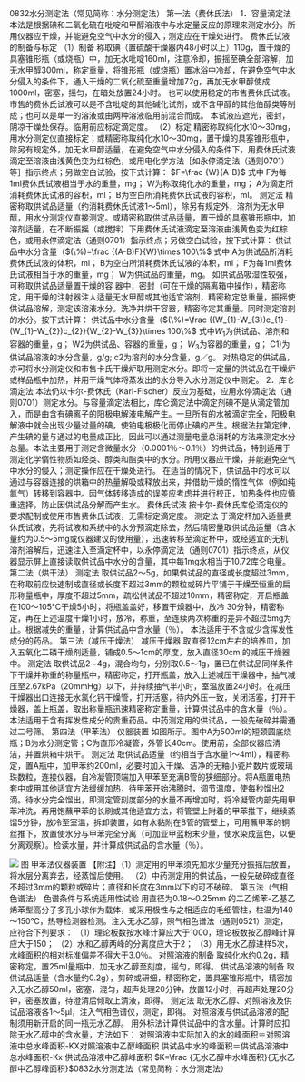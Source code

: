 0832水分测定法（常见简称：水分测定法）
第一法（费休氏法）
1．容量滴定法
本法是根据碘和二氧化硫在吡啶和甲醇溶液中与水定量反应的原理来测定水分。所用仪器应干燥，并能避免空气中水分的侵入；测定应在干燥处进行。
费休氏试液的制备与标定
（1）制备 称取碘（置硫酸干燥器内48小时以上）110g，置干燥的具塞锥形瓶（或烧瓶）中，加无水吡啶160ml，注意冷却，振摇至碘全部溶解，加无水甲醇300ml，称定重量，将锥形瓶（或烧瓶）置冰浴中冷却，在避免空气中水分侵入的条件下，通入干燥的二氧化硫至重量增加72g，再加无水甲醇使成1000ml，密塞，摇匀，在暗处放置24小时。
也可以使用稳定的市售费休氏试液。市售的费休氏试液可以是不含吡啶的其他碱化试剂，或不含甲醇的其他伯醇类等制成；也可以是单一的溶液或由两种溶液临用前混合而成。
本试液应遮光，密封，阴凉干燥处保存。临用前应标定滴定度。
（2）标定 精密称取纯化水10～30mg，用水分测定仪直接标定；或精密称取纯化水10～30mg，置干燥的具塞锥形瓶中，除另有规定外，加无水甲醇适量，在避免空气中水分侵入的条件下，用费休氏试液滴定至溶液由浅黄色变为红棕色，或用电化学方法［如永停滴定法（通则0701）等］指示终点；另做空白试验，按下式计算：
$F=\frac {W}{A-B}$
式中 F为每1ml费休氏试液相当于水的重量，mg；
W为称取纯化水的重量，mg；
A为滴定所消耗费休氏试液的容积，ml；
B为空白所消耗费休氏试液的容积，ml。
测定法 精密称取供试品适量（约消耗费休氏试液1～5ml），除另有规定外，溶剂为无水甲醇，用水分测定仪直接测定。或精密称取供试品适量，置干燥的具塞锥形瓶中，加溶剂适量，在不断振摇（或搅拌）下用费休氏试液滴定至溶液由浅黄色变为红棕色，或用永停滴定法（通则0701）指示终点；另做空白试验，按下式计算：
供试品中水分含量（$(\%)=\frac {(A-B)F}{W}\times 100\%$
式中 A为供试品所消耗费休氏试液的体积，ml；
B为空白所消耗费休氏试液的体积，ml；
F为每1ml费休氏试液相当于水的重量，mg；
W为供试品的重量，mg。
如供试品吸湿性较强，可称取供试品适量置干燥的容
器中，密封（可在干燥的隔离箱中操作），精密称定，用干燥的注射器注人适量无水甲醇或其他适宜溶剂，精密称定总重量，振摇使供试品溶解，测定该溶液水分。洗净并烘干容器，精密称定其重量。同时测定溶剂的水分。按下式计算：
供试品中水分含量（$(\%)=\frac {(W_{1}-W_{3})c_{1}-(W_{1}-W_{2})c_{2}}{W_{2}-W_{3}}\times 100\%$
式中$W_{1}$为供试品、溶剂和容器的重量，g；
W2为供试品、容器的重量，g；
$W_{3}$为容器的重量，g；
C1)为供试品溶液的水分含量，g/g;
c2为溶剂的水分含量，g／g。
对热稳定的供试品，亦可将水分测定仪和市售卡氏干燥炉联用测定水分。即将一定量的供试品在干燥炉或样品瓶中加热，并用干燥气体将蒸发出的水分导入水分测定仪中测定。
2．库仑滴定法
本法仍以卡尔-费休氏（Karl-Fischer）反应为基础，应用永停滴定法（通则0701）测定水分。与容量滴定法相比，库仑滴定法中滴定剂碘不是从滴定管加入，而是由含有碘离子的阳极电解液电解产生。一旦所有的水被滴定完全，阳极电解液中就会出现少量过量的碘，使铂电极极化而停止碘的产生。根据法拉第定律，产生碘的量与通过的电量成正比，因此可以通过测量电量总消耗的方法来测定水分总量。本法主要用于测定含微量水分（0.0001％～0.1％）的供试品，特别适用于测定化学惰性物质如烃类、醇类和酯类中的水分。所用仪器应干燥，并能避免空气中水分的侵入；测定操作应在干燥处进行。
在适当的情况下，供试品中的水可以通过与容器连接的烘箱中的热量解吸或释放出来，并借助干燥的惰性气体（例如纯氮气）转移到容器中。因气体转移造成的误差应考虑并进行校正，加热条件也应慎重选择，防止因供试品分解而产生水。
费休氏试液 按卡尔-费休氏库伦滴定仪的要求配制或使用市售费休氏试液，无需标定滴定度。
测定法 于滴定杯加入适量费休氏试液，先将试液和系统中的水分预滴定除去，然后精密量取供试品适量（含水量约为0.5～5mg或仪器建议的使用量），迅速转移至滴定杯中，或经适宜的无机溶剂溶解后，迅速注入至滴定杯中，以永停滴定法（通则0701）指示终点，从仪器显示屏上直接读取供试品中水分的含量，其中每1mg水相当于10.72库仑电量。
第二法（烘干法）
测定法 取供试品2～5g，如果供试品的直径或长度超过3mm，在称取前应快速制成直径或长度不超过3mm的颗粒或碎片平铺于干燥至恒重的扁形称量瓶中，厚度不超过5mm，疏松供试品不超过10mm，精密称定，开启瓶盖在100～105℃干燥5小时，将瓶盖盖好，移置干燥器中，放冷
30分钟，精密称定，再在上述温度干燥1小时，放冷，称重，至连续两次称重的差异不超过5mg为止。根据减失的重量，计算供试品中含水量（％）。
本法适用于不含或少含挥发性成分的药品。
第三法（减压干燥法）
减压干燥器 取直径12cm左右的培养皿，加入五氧化二磷干燥剂适量，铺成0.5～1cm的厚度，放入直径30cm 的减压干燥器中。
测定法 取供试品2∼4g，混合均匀，分别取0.5～1g，置已在供试品同样条件下干燥并称重的称量瓶中，精密称定，打开瓶盖，放入上述减压干燥器中，抽气减压至2.67kPa（20mmHg）以下，并持续抽气半小时，室温放置24小时。在减压干燥器出口连接无水氯化钙干燥管，打开活塞，待内外压一致，关闭活塞，打开干燥器，盖上瓶盖，取出称量瓶迅速精密称定重量，计算供试品中的含水量（％）。
本法适用于含有挥发性成分的贵重药品。中药测定用的供试品，一般先破碎并需通过二号筛。
第四法（甲苯法）
仪器装置 如图所示。图中A为500ml的短颈圆底烧瓶；B为水分测定管；C为直形冷凝管，外管长40cm。使用前，全部仪器应清洁，并置烘箱中烘干。
测定法 取供试品适量（约相当于含水量1～4ml），精密称定，置A瓶中，加甲苯约200ml，必要时加入干燥、洁净的无釉小瓷片数片或玻璃珠数粒，连接仪器，自冷凝管顶端加入甲苯至充满B管的狭细部分。将A瓶置电热套中或用其他适宜方法缓缓加热，待甲苯开始沸腾时，调节温度，使每秒馏出2滴。待水分完全馏出，即测定管刻度部分的水量不再增加时，将冷凝管内部先用甲苯冲洗，再用饱蘸甲苯的长刷或其他适宜方法，将管壁上附着的甲苯推下，继续蒸馏5分钟，放冷至室温，拆卸装置，如有水黏附在B管的管壁上，可用蘸甲苯的铜丝推下，放置使水分与甲苯完全分离（可加亚甲蓝粉末少量，使水染成蓝色，以便分离观察）。检读水量，并计算成供试品的含水量（％）。
<!-- C- B 日 A  -->
![](https://web-api.textin.com/ocr_image/external/677c30e1ecd4201e.jpg)
图 甲苯法仪器装置
【附注】（1）测定用的甲苯须先加水少量充分振摇后放置，将水层分离弃去，经蒸馏后使用。
（2）中药测定用的供试品，一般先破碎成直径不超过3mm的颗粒或碎片；直径和长度在3mm以下的可不破碎。
第五法（气相色谱法）
色谱条件与系统适用性试验 用直径为0.18～0.25mm 的二乙烯苯-乙基乙烯苯型高分子多孔小球作为载体，或采用极性与之相适应的毛细管柱，柱温为140～150℃，热导检测器检测。注入无水乙醇，照气相色谱法（通则0521）测定，应符合下列要求：
（1）理论板数按水峰计算应大于1000，理论板数按乙醇峰计算应大于150；
（2）水和乙醇两峰的分离度应大于2；
（3）用无水乙醇进样5次，水峰面积的相对标准偏差不得大于3.0％。
对照溶液的制备 取纯化水约0.2g，精密称定，置25ml量瓶中，加无水乙醇至刻度，摇匀，即得。
供试品溶液的制备 取供试品适量（含水量约0.2g），剪碎或研细，精密称定，置具塞锥形瓶中，精密加入无水乙醇50ml，密塞，混匀，超声处理20分钟，放置12小时，再超声处理20分钟，密塞放置，待澄清后倾取上清液，即得。
测定法 取无水乙醇、对照溶液及供试品溶液各1～5μl，注入气相色谱仪，测定，即得。
对照溶液与供试品溶液的配制须用新开启的同一瓶无水乙醇。
用外标法计算供试品中的含水量。计算时应扣除无水乙醇中的含水量，方法如下：
对照溶液中实际加入的水的峰面积＝对照溶液中总水峰面积-KX对照溶液中乙醇峰面积
供试品中水的峰面积＝供试品溶液中总水峰面积-Kx 供试品溶液中乙醇峰面积
$K=\frac {无水乙醇中水峰面积}{无水乙醇中乙醇峰面积}$0832水分测定法（常见简称：水分测定法）